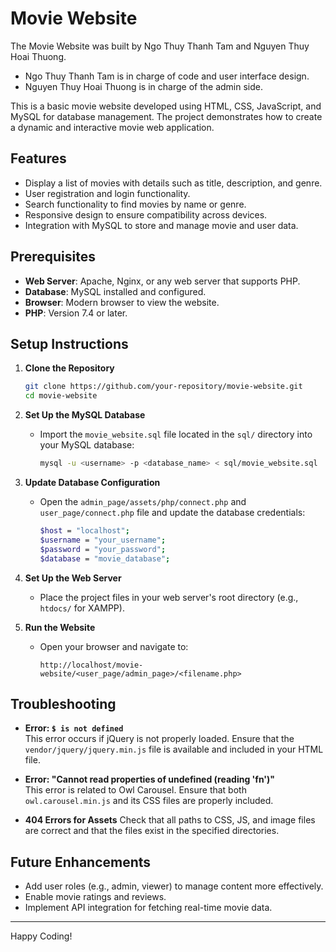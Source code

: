 # Movie Website

The Movie Website was built by Ngo Thuy Thanh Tam and Nguyen Thuy Hoai Thuong. 
 + Ngo Thuy Thanh Tam is in charge of code and user interface design.
 + Nguyen Thuy Hoai Thuong is in charge of the admin side.

This is a basic movie website developed using HTML, CSS, JavaScript, and MySQL for database management. The project demonstrates how to create a dynamic and interactive movie web application.

## Features
- Display a list of movies with details such as title, description, and genre.
- User registration and login functionality.
- Search functionality to find movies by name or genre.
- Responsive design to ensure compatibility across devices.
- Integration with MySQL to store and manage movie and user data.

## Prerequisites
- **Web Server**: Apache, Nginx, or any web server that supports PHP.
- **Database**: MySQL installed and configured.
- **Browser**: Modern browser to view the website.
- **PHP**: Version 7.4 or later.

## Setup Instructions

1. **Clone the Repository**
   ```bash
   git clone https://github.com/your-repository/movie-website.git
   cd movie-website
   ```

2. **Set Up the MySQL Database**
   - Import the `movie_website.sql` file located in the `sql/` directory into your MySQL database:
     ```bash
     mysql -u <username> -p <database_name> < sql/movie_website.sql
     ```

3. **Update Database Configuration**
   - Open the `admin_page/assets/php/connect.php` and `user_page/connect.php` file and update the database credentials:
     ```bash
     $host = "localhost";
     $username = "your_username";
     $password = "your_password";
     $database = "movie_database";
     ```

4. **Set Up the Web Server**
   - Place the project files in your web server's root directory (e.g., `htdocs/` for XAMPP).

5. **Run the Website**
   - Open your browser and navigate to:
     ```
     http://localhost/movie-website/<user_page/admin_page>/<filename.php>
     ```

## Troubleshooting

- **Error: `$ is not defined`**  
  This error occurs if jQuery is not properly loaded. Ensure that the `vendor/jquery/jquery.min.js` file is available and included in your HTML file.

- **Error: "Cannot read properties of undefined (reading 'fn')"**  
  This error is related to Owl Carousel. Ensure that both `owl.carousel.min.js` and its CSS files are properly included.

- **404 Errors for Assets**
  Check that all paths to CSS, JS, and image files are correct and that the files exist in the specified directories.

## Future Enhancements
- Add user roles (e.g., admin, viewer) to manage content more effectively.
- Enable movie ratings and reviews.
- Implement API integration for fetching real-time movie data.

---
Happy Coding!